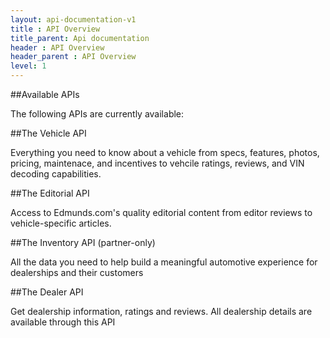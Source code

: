 ```yaml
---
layout: api-documentation-v1
title : API Overview
title_parent: Api documentation
header : API Overview
header_parent : API Overview
level: 1
---
```



##Available APIs

The following APIs are currently available:


##The Vehicle API

Everything you need to know about a vehicle from specs, features, photos, pricing, maintenace, and incentives to vehcile ratings, reviews, and VIN decoding capabilities. 


##The Editorial API

Access to Edmunds.com's quality editorial content from editor reviews to vehicle-specific articles.


##The Inventory API (partner-only)

All the data you need to help build a meaningful automotive experience for dealerships and their customers


##The Dealer API

Get dealership information, ratings and reviews. All dealership details are available through this API



 
